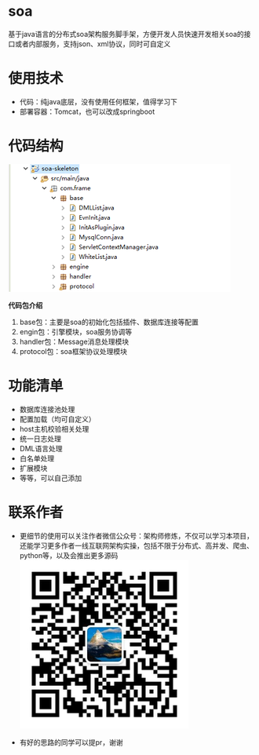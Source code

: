 # soa
基于java语言的分布式soa架构服务脚手架，方便开发人员快速开发相关soa的接口或者内部服务，支持json、xml协议，同时可自定义

# 使用技术

- 代码：纯java底层，没有使用任何框架，值得学习下
- 部署容器：Tomcat，也可以改成springboot

# 代码结构

![SOA代码结构](https://github.com/genie-arct/soa/blob/master/doc/1572427198.jpg)

**代码包介绍**

1. base包：主要是soa的初始化包括插件、数据库连接等配置
2. engin包：引擎模块，soa服务协调等
3. handler包：Message消息处理模块
4. protocol包：soa框架协议处理模块

# 功能清单

- 数据库连接池处理
- 配置加载（均可自定义）
- host主机校验相关处理
- 统一日志处理
- DML语言处理
- 白名单处理
- 扩展模块
- 等等，可以自己添加

# 联系作者

- 更细节的使用可以关注作者微信公众号：架构师修炼，不仅可以学习本项目，还能学习更多作者一线互联网架构实操，包括不限于分布式、高并发、爬虫、python等，以及会推出更多源码
![soa代码结构](https://github.com/genie-arct/soa/blob/master/doc/qrcode_for_gh_7167f2d74040_344.jpg)

- 有好的思路的同学可以提pr，谢谢
